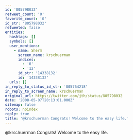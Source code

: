```yaml
---
id: '805798032'
retweet_count: '0'
favorite_count: '0'
id_str: '805798032'
retweeted: false
entities:
  hashtags: []
  symbols: []
  user_mentions:
    - name: Sherm
      screen_name: krschuerman
      indices:
        - '0'
        - '12'
      id_str: '14338132'
      id: '14338132'
  urls: []
in_reply_to_status_id_str: '805764218'
in_reply_to_screen_name: krschuerman
original_url: https://twitter.com/jth/status/805798032
date: '2008-05-07T20:13:01.000Z'
sitemap: false
robots: noindex
reply: true
title: '@krschuerman Congrats! Welcome to the easy life.'
---
```


@krschuerman Congrats! Welcome to the easy life.